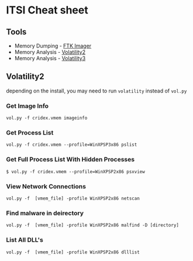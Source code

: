 # ITSI Cheat sheet

## Tools 
- Memory Dumping - [FTK Imager](https://accessdata.com/product-download/ftk-imager-version-4-2-0)
- Memory Analysis - [Volatility2](https://github.com/volatilityfoundation/volatility)
- Memory Analysis - [Volatility3](https://github.com/volatilityfoundation/volatility3)

## Volatility2
depending on the install, you may need to run `volatility` instead of `vol.py`
### Get Image Info
`vol.py -f cridex.vmem imageinfo`
### Get Process List
`vol.py -f cridex.vmem --profile=WinXPSP3x86 pslist`
### Get Full Process List With Hidden Processes
`$ vol.py -f cridex.vmem --profile=WinXPSP2x86 psxview`
### View Network Connections
`vol.py -f  [vmem_file] -profile WinXPSP2x86 netscan`
### Find malware in deirectory
`vol.py -f  [vmem_file] -profile WinXPSP2x86 malfind -D [directory]`
### List All DLL's
`vol.py -f  [vmem_file] -profile WinXPSP2x86 dlllist`
